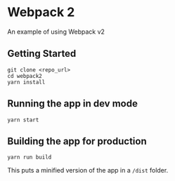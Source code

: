 # Webpack 2

An example of using Webpack v2

## Getting Started

```
git clone <repo_url>
cd webpack2
yarn install
```

## Running the app in dev mode

```
yarn start
```

## Building the app for production

```
yarn run build
```

This puts a minified version of the app in a `/dist` folder.
